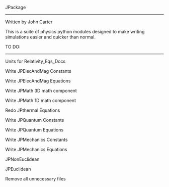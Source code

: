JPackage

----------------


Written by John Carter


This is a suite of physics python modules designed to make writing simulations easier and quicker than normal.


TO DO:

----------------

Units for Relativity_Eqs_Docs

Write JPElecAndMag Constants

Write JPElecAndMag Equations

Write JPMath 3D math component

Write JPMath 1D math component

Redo JPthermal Equations

Write JPQuantum Constants

Write JPQuantum Equations

Write JPMechanics Constants

Write JPMechanics Equations

JPNonEuclidean

JPEuclidean

Remove all unnecessary files

